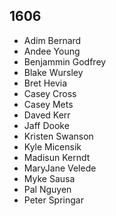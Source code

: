 ## 1606

- Adim Bernard
- Andee Young
- Benjammin Godfrey
- Blake Wursley
- Bret Hevia
- Casey Cross
- Casey Mets
- Daved Kerr
- Jaff Dooke
- Kristen Swanson
- Kyle Micensik
- Madisun Kerndt
- MaryJane Velede
- Myke Sausa
- Pal Nguyen
- Peter Springar
